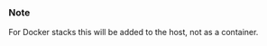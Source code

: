 <!-- usedin: [ _legacy_docker/AddOns] - post: -->


### Note

For Docker stacks this will be added to the host, not as a container.



